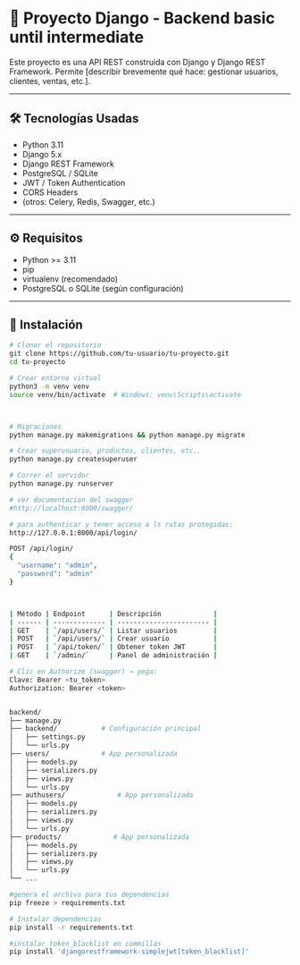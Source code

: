 # 🐍 Proyecto Django - Backend basic until intermediate

Este proyecto es una API REST construida con Django y Django REST Framework. Permite [describir brevemente qué hace: gestionar usuarios, clientes, ventas, etc.].

---

## 🛠️ Tecnologías Usadas

- Python 3.11
- Django 5.x
- Django REST Framework
- PostgreSQL / SQLite
- JWT / Token Authentication
- CORS Headers
- (otros: Celery, Redis, Swagger, etc.)

---

## ⚙️ Requisitos

- Python >= 3.11
- pip
- virtualenv (recomendado)
- PostgreSQL o SQLite (según configuración)

---

## 🚀 Instalación

```bash
# Clonar el repositorio
git clone https://github.com/tu-usuario/tu-proyecto.git
cd tu-proyecto

# Crear entorno virtual
python3 -m venv venv
source venv/bin/activate  # Windows: venv\Scripts\activate



# Migraciones
python manage.py makemigrations && python manage.py migrate

# Crear superusuario, productos, clientes, etc.. 
python manage.py createsuperuser

# Correr el servidor
python manage.py runserver

# ver documentacion del swagger
#http://localhost:8000/swagger/

# para authenticar y tener acceso a ls rutas protegidas: 
http://127.0.0.1:8000/api/login/

POST /api/login/
{
  "username": "admin",
  "password": "admin"
}



| Método | Endpoint      | Descripción             |
| ------ | ------------- | ----------------------- |
| GET    | `/api/users/` | Listar usuarios         |
| POST   | `/api/users/` | Crear usuario           |
| POST   | `/api/token/` | Obtener token JWT       |
| GET    | `/admin/`     | Panel de administración |

# Clic en Authorize (swagger) → pega:
Clave: Bearer <tu_token>
Authorization: Bearer <token>


backend/
├── manage.py
├── backend/           # Configuración principal
│   ├── settings.py
│   └── urls.py
├── users/             # App personalizada
│   ├── models.py
│   ├── serializers.py
│   ├── views.py
│   └── urls.py
├── authusers/             # App personalizada
│   ├── models.py
│   ├── serializers.py
│   ├── views.py
│   └── urls.py
├── products/             # App personalizada
│   ├── models.py
│   ├── serializers.py
│   ├── views.py
│   └── urls.py
└── ...

#genera el archivo para tus dependencias
pip freeze > requirements.txt

# Instalar dependencias
pip install -r requirements.txt

#instalar token_blacklist en commillas
pip install 'djangorestframework-simplejwt[token_blacklist]'
